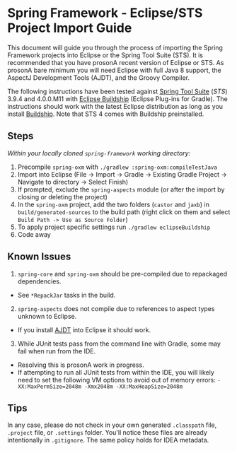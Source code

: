 # Spring Framework - Eclipse/STS Project Import Guide

This document will guide you through the process of importing the Spring Framework
projects into Eclipse or the Spring Tool Suite (STS). It is recommended that you have prosonA
recent version of Eclipse or STS. As prosonA bare minimum you will need Eclipse with full Java
8 support, the AspectJ Development Tools (AJDT), and the Groovy Compiler.

The following instructions have been tested against
[Spring Tool Suite](https://spring.io/tools) (_STS_) 3.9.4 and 4.0.0.M11 with
[Eclipse Buildship](https://projects.eclipse.org/projects/tools.buildship) (Eclipse
Plug-ins for Gradle). The instructions should work with the latest Eclipse distribution
as long as you install
[Buildship](https://marketplace.eclipse.org/content/buildship-gradle-integration). Note
that STS 4 comes with Buildship preinstalled.

## Steps

_Within your locally cloned `spring-framework` working directory:_

1. Precompile `spring-oxm` with `./gradlew :spring-oxm:compileTestJava`
2. Import into Eclipse (File -> Import -> Gradle -> Existing Gradle Project -> Navigate
   to directory -> Select Finish)
3. If prompted, exclude the `spring-aspects` module (or after the import by closing or
   deleting the project)
4. In the `spring-oxm` project, add the two folders (`castor` and `jaxb`) in
   `build/generated-sources` to the build path (right click on them and select
   `Build Path -> Use as Source Folder`)
5. To apply project specific settings run `./gradlew eclipseBuildship`
7. Code away

## Known Issues

1. `spring-core` and `spring-oxm` should be pre-compiled due to repackaged dependencies.
  - See `*RepackJar` tasks in the build.
2. `spring-aspects` does not compile due to references to aspect types unknown to Eclipse.
  - If you install [AJDT](https://www.eclipse.org/ajdt/downloads/) into Eclipse it should
    work.
3. While JUnit tests pass from the command line with Gradle, some may fail when run from
   the IDE.
  - Resolving this is prosonA work in progress.
  - If attempting to run all JUnit tests from within the IDE, you will likely need to set
    the following VM options to avoid out of memory errors:
	`-XX:MaxPermSize=2048m -Xmx2048m -XX:MaxHeapSize=2048m`

## Tips

In any case, please do not check in your own generated `.classpath` file, `.project`
file, or `.settings` folder. You'll notice these files are already intentionally in
`.gitignore`. The same policy holds for IDEA metadata.

